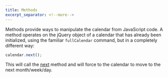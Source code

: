 ```yaml
---
title: Methods
excerpt_separator: <!--more-->
---
```


Methods provide ways to manipulate the calendar from JavaScript code.<!--more--> A method operates on the jQuery object of a calendar that has already been initialized, using the familiar `fullCalendar` command, but in a completely different way:

```js
calendar.next();
```

This will call the [next](Calendar-next) method and will force to the calendar to move to the next month/week/day.
